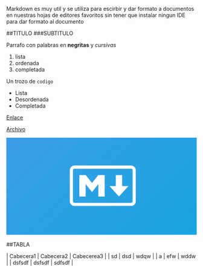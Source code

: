 Markdown es muy util y se utiliza para escirbir y dar formato a documentos en nuestras hojas de editores favoritos
sin tener que instalar ningun IDE para dar formato al documento

##TITULO
###SUBTITULO

Parrafo con palabras en **negritas** y *cursivas*

1. lista
2. ordenada
3. completada

Un trozo de `codigo`

- Lista
- Desordenada
- Completada

[Enlace](https://www.markdownguide.org/cheat-sheet/)

[Archivo](../fichero.md)

![Imagen](imagen.jpg)


##TABLA

| Cabecera1 | Cabecera2 | Cabecerea3 |
|	sd  |	dsd	|	wdqw |
|	a   |	efw	|	wddw |
|  dsfsdf   |   dsfsdf  |  sdfsdf    |

